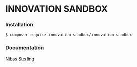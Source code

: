 # INNOVATION SANDBOX

### Installation

```bash
$ composer require innovation-sandbox/innovation-sandbox
```

### Documentation

[Nibss](https://github.com/enyata/innovation-sandbox-php/blob/master/src/nibss/README.md)
[Sterling](https://github.com/enyata/innovation-sandbox-php/blob/master/src/nibss/README.md)